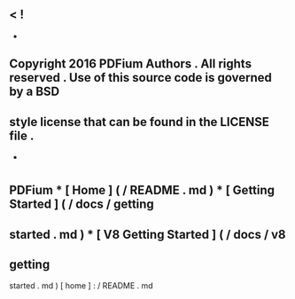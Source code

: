 <
!
-
-
Copyright
2016
PDFium
Authors
.
All
rights
reserved
.
Use
of
this
source
code
is
governed
by
a
BSD
-
style
license
that
can
be
found
in
the
LICENSE
file
.
-
-
>
#
PDFium
*
[
Home
]
(
/
README
.
md
)
*
[
Getting
Started
]
(
/
docs
/
getting
-
started
.
md
)
*
[
V8
Getting
Started
]
(
/
docs
/
v8
-
getting
-
started
.
md
)
[
home
]
:
/
README
.
md

